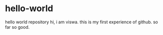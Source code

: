 # hello-world
hello world repository
hi, 
i am viswa. this is my first experience of github. so far so good.
